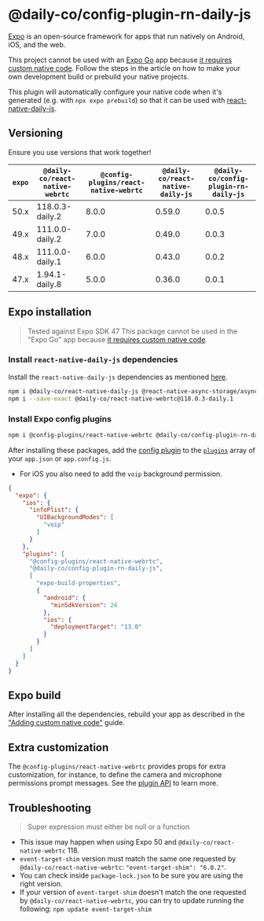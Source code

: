 # @daily-co/config-plugin-rn-daily-js

[Expo](https://docs.expo.dev/introduction/expo/) is an open-source framework for apps that run natively on Android, iOS, and the web.

This project cannot be used with an [Expo Go](https://docs.expo.dev/workflow/expo-go/) app because [it requires custom native code](https://docs.expo.io/workflow/customizing/).
Follow the steps in the article on how to make your own development build or prebuild your native projects.

This plugin will automatically configure your native code when it's generated (e.g. with `npx expo prebuild`) so that it can be used with [react-native-daily-js](https://github.com/daily-co/react-native-daily-js).

## Versioning

Ensure you use versions that work together!

| `expo` | `@daily-co/react-native-webrtc` | `@config-plugins/react-native-webrtc` | `@daily-co/react-native-daily-js` | `@daily-co/config-plugin-rn-daily-js` |
|--------|---------------------------------|---------------------------------------|-----------------------------------|---------------------------------------|
| 50.x   | 118.0.3-daily.2                 | 8.0.0                                 | 0.59.0                            | 0.0.5                                 |
| 49.x   | 111.0.0-daily.2                 | 7.0.0                                 | 0.49.0                            | 0.0.3                                 |
| 48.x   | 111.0.0-daily.1                 | 6.0.0                                 | 0.43.0                            | 0.0.2                                 |
| 47.x   | 1.94.1-daily.8                  | 5.0.0                                 | 0.36.0                            | 0.0.1                                 |


## Expo installation

> Tested against Expo SDK 47
> This package cannot be used in the "Expo Go" app because [it requires custom native code](https://docs.expo.io/workflow/customizing/).

### Install `react-native-daily-js` dependencies

Install the `react-native-daily-js` dependencies as mentioned [here](https://github.com/daily-co/react-native-daily-js#installation).

```sh
npm i @daily-co/react-native-daily-js @react-native-async-storage/async-storage@^1.15.7 react-native-background-timer@^2.3.1 expo-random@^13.6.0 react-native-get-random-values@^1.10.0
npm i --save-exact @daily-co/react-native-webrtc@118.0.3-daily.1
```

### Install Expo config plugins

```sh
npm i @config-plugins/react-native-webrtc @daily-co/config-plugin-rn-daily-js
```

After installing these packages, add the [config plugin](https://docs.expo.io/guides/config-plugins/) to the [`plugins`](https://docs.expo.io/versions/latest/config/app/#plugins) array of your `app.json` or `app.config.js`.
 - For iOS you also need to add the `voip` background permission.

```json
{
  "expo": {
    "ios": {
      "infoPlist": {
        "UIBackgroundModes": [
          "voip"
        ]
      }
    },
    "plugins": [
      "@config-plugins/react-native-webrtc",
      "@daily-co/config-plugin-rn-daily-js",
      [
        "expo-build-properties",
        {
          "android": {
            "minSdkVersion": 24
          },
          "ios": {
            "deploymentTarget": "13.0"
          }
        }
      ]
    ]
  }
}
```

## Expo build

After installing all the dependencies, rebuild your app as described in the ["Adding custom native code"](https://docs.expo.io/workflow/customizing/) guide.

## Extra customization

The `@config-plugins/react-native-webrtc` provides props for extra customization, for instance, to define the camera and microphone permissions prompt messages.
See the [plugin API](https://github.com/expo/config-plugins/tree/main/packages/react-native-webrtc) to learn more.

## Troubleshooting

> Super expression must either be null or a function
- This issue may happen when using Expo 50 and `@daily-co/react-native-webrtc` 118.
- `event-target-shim` version must match the same one requested by `@daily-co/react-native-webrtc`: `"event-target-shim": "6.0.2"`.
- You can check inside `package-lock.json` to be sure you are using the right version.
- If your version of `event-target-shim` doesn't match the one requested by `@daily-co/react-native-webrtc`,  you can try to update running the following: `npm update event-target-shim`
